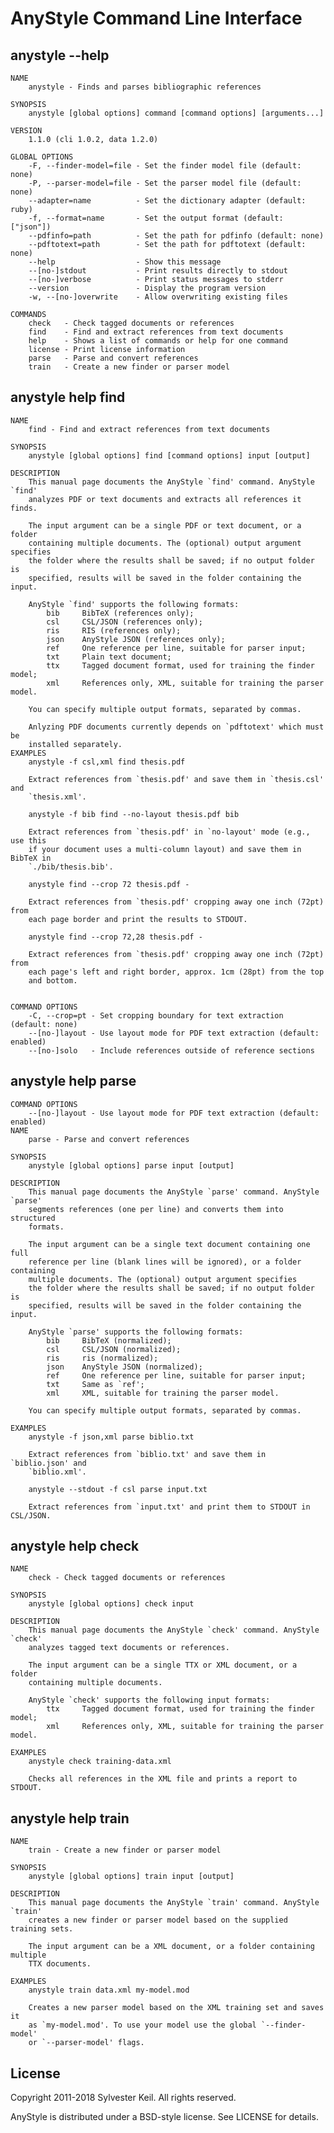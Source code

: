 AnyStyle Command Line Interface
===============================

anystyle --help
---------------
    NAME
        anystyle - Finds and parses bibliographic references

    SYNOPSIS
        anystyle [global options] command [command options] [arguments...]

    VERSION
        1.1.0 (cli 1.0.2, data 1.2.0)

    GLOBAL OPTIONS
        -F, --finder-model=file - Set the finder model file (default: none)
        -P, --parser-model=file - Set the parser model file (default: none)
        --adapter=name          - Set the dictionary adapter (default: ruby)
        -f, --format=name       - Set the output format (default: ["json"])
        --pdfinfo=path          - Set the path for pdfinfo (default: none)
        --pdftotext=path        - Set the path for pdftotext (default: none)
        --help                  - Show this message
        --[no-]stdout           - Print results directly to stdout
        --[no-]verbose          - Print status messages to stderr
        --version               - Display the program version
        -w, --[no-]overwrite    - Allow overwriting existing files

    COMMANDS
        check   - Check tagged documents or references
        find    - Find and extract references from text documents
        help    - Shows a list of commands or help for one command
        license - Print license information
        parse   - Parse and convert references
        train   - Create a new finder or parser model

anystyle help find
------------------
    NAME
        find - Find and extract references from text documents

    SYNOPSIS
        anystyle [global options] find [command options] input [output]

    DESCRIPTION
        This manual page documents the AnyStyle `find' command. AnyStyle `find'
        analyzes PDF or text documents and extracts all references it finds.

        The input argument can be a single PDF or text document, or a folder
        containing multiple documents. The (optional) output argument specifies
        the folder where the results shall be saved; if no output folder is
        specified, results will be saved in the folder containing the input.

        AnyStyle `find' supports the following formats:
            bib     BibTeX (references only);
            csl     CSL/JSON (references only);
            ris     RIS (references only);
            json    AnyStyle JSON (references only);
            ref     One reference per line, suitable for parser input;
            txt     Plain text document;
            ttx     Tagged document format, used for training the finder model;
            xml     References only, XML, suitable for training the parser model.

        You can specify multiple output formats, separated by commas.

        Anlyzing PDF documents currently depends on `pdftotext' which must be
        installed separately.
    EXAMPLES
        anystyle -f csl,xml find thesis.pdf

        Extract references from `thesis.pdf' and save them in `thesis.csl' and
        `thesis.xml'.

        anystyle -f bib find --no-layout thesis.pdf bib

        Extract references from `thesis.pdf' in `no-layout' mode (e.g., use this
        if your document uses a multi-column layout) and save them in BibTeX in
        `./bib/thesis.bib'.

        anystyle find --crop 72 thesis.pdf -

        Extract references from `thesis.pdf' cropping away one inch (72pt) from
        each page border and print the results to STDOUT.

        anystyle find --crop 72,28 thesis.pdf -

        Extract references from `thesis.pdf' cropping away one inch (72pt) from
        each page's left and right border, approx. 1cm (28pt) from the top
        and bottom.


    COMMAND OPTIONS
        -C, --crop=pt - Set cropping boundary for text extraction (default: none)
        --[no-]layout - Use layout mode for PDF text extraction (default: enabled)
        --[no-]solo   - Include references outside of reference sections


anystyle help parse
-------------------
    COMMAND OPTIONS
        --[no-]layout - Use layout mode for PDF text extraction (default: enabled)
    NAME
        parse - Parse and convert references

    SYNOPSIS
        anystyle [global options] parse input [output]

    DESCRIPTION
        This manual page documents the AnyStyle `parse' command. AnyStyle `parse'
        segments references (one per line) and converts them into structured
        formats.

        The input argument can be a single text document containing one full
        reference per line (blank lines will be ignored), or a folder containing
        multiple documents. The (optional) output argument specifies
        the folder where the results shall be saved; if no output folder is
        specified, results will be saved in the folder containing the input.

        AnyStyle `parse' supports the following formats:
            bib     BibTeX (normalized);
            csl     CSL/JSON (normalized);
            ris     ris (normalized);
            json    AnyStyle JSON (normalized);
            ref     One reference per line, suitable for parser input;
            txt     Same as `ref';
            xml     XML, suitable for training the parser model.

        You can specify multiple output formats, separated by commas.

    EXAMPLES
        anystyle -f json,xml parse biblio.txt

        Extract references from `biblio.txt' and save them in `biblio.json' and
        `biblio.xml'.

        anystyle --stdout -f csl parse input.txt

        Extract references from `input.txt' and print them to STDOUT in CSL/JSON.


anystyle help check
-------------------
    NAME
        check - Check tagged documents or references

    SYNOPSIS
        anystyle [global options] check input

    DESCRIPTION
        This manual page documents the AnyStyle `check' command. AnyStyle `check'
        analyzes tagged text documents or references.

        The input argument can be a single TTX or XML document, or a folder
        containing multiple documents.

        AnyStyle `check' supports the following input formats:
            ttx     Tagged document format, used for training the finder model;
            xml     References only, XML, suitable for training the parser model.

    EXAMPLES
        anystyle check training-data.xml

        Checks all references in the XML file and prints a report to STDOUT.


anystyle help train
-------------------
    NAME
        train - Create a new finder or parser model

    SYNOPSIS
        anystyle [global options] train input [output]

    DESCRIPTION
        This manual page documents the AnyStyle `train' command. AnyStyle `train'
        creates a new finder or parser model based on the supplied training sets.

        The input argument can be a XML document, or a folder containing multiple
        TTX documents.

    EXAMPLES
        anystyle train data.xml my-model.mod

        Creates a new parser model based on the XML training set and saves it
        as `my-model.mod'. To use your model use the global `--finder-model'
        or `--parser-model' flags.


License
-------
Copyright 2011-2018 Sylvester Keil. All rights reserved.

AnyStyle is distributed under a BSD-style license.
See LICENSE for details.
